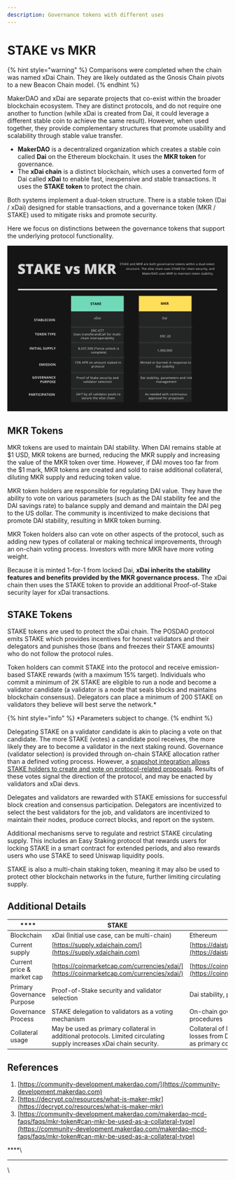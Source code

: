 ```yaml
---
description: Governance tokens with different uses
---
```


# STAKE vs MKR

{% hint style="warning" %}
Comparisons were completed when the chain was named xDai Chain. They are likely outdated as the Gnosis Chain pivots to a new Beacon Chain model.
{% endhint %}

MakerDAO and xDai are separate projects that co-exist within the broader blockchain ecosystem. They are distinct protocols, and do not require one another to function (while xDai is created from Dai, it could leverage a different stable coin to achieve the same result). However, when used together, they provide complementary structures that promote usability and scalability through stable value transfer.&#x20;

* **MakerDAO** is a decentralized organization which creates a stable coin called **Dai** on the Ethereum blockchain. It uses the **MKR token** for governance.
* The **xDai chain** is a distinct blockchain, which uses a converted form of Dai called **xDai** to enable fast, inexpensive and stable transactions.  It uses the **STAKE token** to protect the chain.  &#x20;

Both systems implement a dual-token structure.  There is a stable token (Dai / xDai) designed for stable transactions, and a governance token (MKR / STAKE) used to mitigate risks and promote security. &#x20;

Here we focus on distinctions between the governance tokens that support the underlying protocol functionality.

![](../../../.gitbook/assets/STAKE-v-MKR.png)

## **MKR Tokens**

MKR tokens are used to maintain DAI stability. When DAI remains stable at $1 USD, MKR tokens are burned, reducing the MKR supply and increasing the value of the MKR token over time. However, if DAI moves too far from the $1 mark, MKR tokens are created and sold to raise additional collateral, diluting MKR supply and reducing token value.&#x20;

MKR token holders are responsible for regulating DAI value. They have the ability to vote on various parameters (such as the DAI stability fee and the DAI savings rate) to balance supply and demand and maintain the DAI peg to the US dollar. The community is incentivized to make decisions that promote DAI stability, resulting in MKR token burning.

MKR Token holders also can vote on other aspects of the protocol, such as adding new types of collateral or making technical improvements, through an on-chain voting process. Investors with more MKR have more voting weight.

Because it is minted 1-for-1 from locked Dai, **xDai inherits the stability features and benefits provided by the MKR governance process.**  The xDai chain then uses the STAKE token to provide an additional Proof-of-Stake security layer for xDai transactions.

## **STAKE Tokens**

STAKE tokens are used to protect the xDai chain. The POSDAO protocol emits STAKE which provides incentives for honest validators and their delegators and punishes those (bans and freezes their STAKE amounts) who do not follow the protocol rules.&#x20;

Token holders can commit STAKE into the protocol and receive emission-based STAKE rewards (with a maximum 15% target). Individuals who commit a minimum of 2K STAKE are eligible to run a node and become a validator candidate (a validator is a node that seals blocks and maintains blockchain consensus).  Delegators can place a minimum of 200 STAKE on validators they believe will best serve the network.\*&#x20;

{% hint style="info" %}
\*Parameters subject to change.
{% endhint %}

Delegating STAKE on a validator candidate is akin to placing a vote on that candidate.  The more STAKE (votes) a candidate pool receives, the more likely they are to become a validator in the next staking round. Governance (validator selection) is provided through on-chain STAKE allocation rather than a defined voting process. However, a [snapshot integration allows STAKE holders to create and vote on protocol-related proposals](../../../for-users/governance/stake-weighted-voting/). Results of these votes signal the direction of the protocol, and may be enacted by validators and xDai devs.

Delegates and validators are rewarded with STAKE emissions for successful block creation and consensus participation. Delegators are incentivized to select the best validators for the job, and validators are incentivized to maintain their nodes, produce correct blocks, and report on the system.

Additional mechanisms serve to regulate and restrict STAKE circulating supply. This includes an Easy Staking protocol that rewards users for locking STAKE in a smart contract for extended periods, and also rewards users who use STAKE to seed Uniswap liquidity pools.&#x20;

STAKE is also a multi-chain staking token, meaning it may also be used to protect other blockchain networks in the future, further limiting circulating supply.

## **Additional Details**

| ****                       | **STAKE**                                                                                                            | **MKR**                                                                                                             |
| -------------------------- | -------------------------------------------------------------------------------------------------------------------- | ------------------------------------------------------------------------------------------------------------------- |
| Blockchain                 | xDai (Initial use case, can be multi-chain)                                                                          | Ethereum                                                                                                            |
| Current supply             | [https://supply.xdaichain.com/](https://supply.xdaichain.com)                                                        | [https://daistats.com/#/](https://daistats.com/#/)                                                                  |
| Current price & market cap | [https://coinmarketcap.com/currencies/xdai/](https://coinmarketcap.com/currencies/xdai/)                             | [https://coinmarketcap.com/currencies/maker/](https://coinmarketcap.com/currencies/maker/)                          |
| Primary Governance Purpose | Proof-of-Stake security and validator selection                                                                      | Dai stability, parameters and risk management                                                                       |
| Governance Process         | STAKE delegation to validators as a voting mechanism                                                                 | On-chain governance and executive voting procedures                                                                 |
| Collateral usage           | May be used as primary collateral in additional protocols. Limited circulating supply increases xDai chain security. | Collateral of last resort to absorb possible losses from Dai creation. Not advisable for use as primary collateral. |

## **References**

1. [https://community-development.makerdao.com/](https://community-development.makerdao.com)
2. [https://decrypt.co/resources/what-is-maker-mkr](https://decrypt.co/resources/what-is-maker-mkr)
3. [https://community-development.makerdao.com/makerdao-mcd-faqs/faqs/mkr-token#can-mkr-be-used-as-a-collateral-type](https://community-development.makerdao.com/makerdao-mcd-faqs/faqs/mkr-token#can-mkr-be-used-as-a-collateral-type)

****\
****

\
